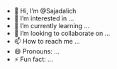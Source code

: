 - 👋 Hi, I’m @Sajadalich
- 👀 I’m interested in ...
- 🌱 I’m currently learning ...
- 💞️ I’m looking to collaborate on ...
- 📫 How to reach me ...
- 😄 Pronouns: ...
- ⚡ Fun fact: ...

<!---
Sajadalich/Sajadalich is a ✨ special ✨ repository because its `README.md` (this file) appears on your GitHub profile.
You can click the Preview link to take a look at your changes.
--->
